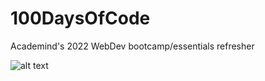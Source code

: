 # 100DaysOfCode
Academind's 2022 WebDev bootcamp/essentials refresher

![alt text][logo]

[logo]: https://i.imgur.com/1bQUkFK.png "Course logo"
